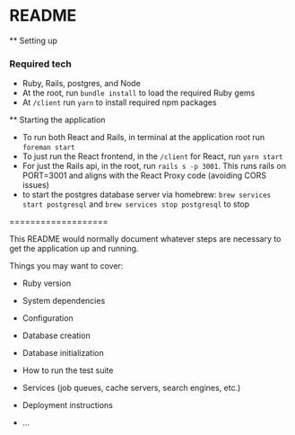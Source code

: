 # README

\*\* Setting up

### Required tech

- Ruby, Rails, postgres, and Node
- At the root, run `bundle install` to load the required Ruby gems
- At `/client` run `yarn` to install required npm packages

\*\* Starting the application

- To run both React and Rails, in terminal at the application root run `foreman start`
- To just run the React frontend, in the `/client` for React, run `yarn start`
- For just the Rails api, in the root, run `rails s -p 3001`. This runs rails on PORT=3001 and aligns with the React Proxy code (avoiding CORS issues)
- to start the postgres database server via homebrew: `brew services start postgresql` and `brew services stop postgresql` to stop

===================

This README would normally document whatever steps are necessary to get the
application up and running.

Things you may want to cover:

- Ruby version

- System dependencies

- Configuration

- Database creation

- Database initialization

- How to run the test suite

- Services (job queues, cache servers, search engines, etc.)

- Deployment instructions

- ...
